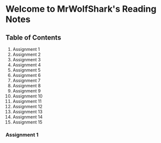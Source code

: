 # Welcome to MrWolfShark's Reading Notes

## **Table of Contents**

1. Assignment 1
2. Assignment 2
3. Assignment 3
4. Assignment 4
5. Assignment 5
6. Assignment 6
7. Assignment 7
8. Assignment 8
9. Assignment 9
10. Assignment 10
11. Assignment 11
12. Assignment 12
13. Assignment 13
14. Assignment 14
15. Assignment 15

### **Assignment 1**

